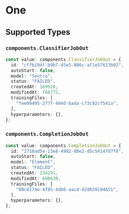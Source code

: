 # One


## Supported Types

### `components.ClassifierJobOut`

```typescript
const value: components.ClassifierJobOut = {
  id: "cffb194f-b9b7-45e5-806c-af1e57613b02",
  autoStart: false,
  model: "Sentra",
  status: "FAILED",
  createdAt: 169928,
  modifiedAt: 768772,
  trainingFiles: [
    "fee09495-277f-404d-bada-c73c92cf541a",
  ],
  hyperparameters: {},
};
```

### `components.CompletionJobOut`

```typescript
const value: components.CompletionJobOut = {
  id: "2710ad5e-13e8-4902-80e2-d5c54147d7f8",
  autoStart: false,
  model: "Element",
  status: "FAILED",
  createdAt: 234291,
  modifiedAt: 698630,
  trainingFiles: [
    "80c8174e-4f85-4db6-aacd-d2d039194651",
  ],
  hyperparameters: {},
};
```

